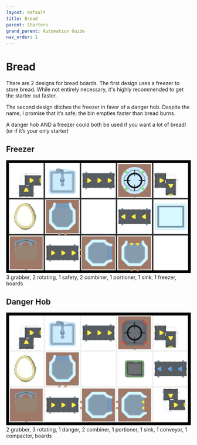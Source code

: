 ```yaml
---
layout: default
title: Bread
parent: Starters
grand_parent: Automation Guide
nav_order: 1
---
```


# Bread

There are 2 designs for bread boards. The first design uses a freezer to store bread. While not entirely necessary, it's highly recommended to get the starter out faster.

The second design ditches the freezer in favor of a danger hob. Despite the name, I promise that it’s safe; the bin empties faster than bread burns. 

A danger hob AND a freezer could both be used if you want a lot of bread! (or if it’s your only starter)

## Freezer
![bread_board_freezer.png](/assets/images/guide/starters/bread_board_freezer.png) 
   3 grabber, 2 rotating, 1 safety, 2 combiner, 1 portioner, 1 sink, 1 freezer, boards


## Danger Hob
![bread_board_danger.png](/assets/images/guide/starters/bread_board_danger.png)
    2 grabber, 3 rotating, 1 danger, 2 combiner, 1 portioner, 1 sink, 1 conveyor, 1 compactor, boards
